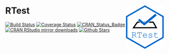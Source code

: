 # RTest <img src="inst/images/RTest.png" align="right" />

[![Build Status](https://travis-ci.org/zappingseb/RTest.svg?branch=master)](https://travis-ci.org/zappingseb/RTest)
[![Coverage Status](https://coveralls.io/repos/github/zappingseb/RTest/badge.svg?branch=)](https://coveralls.io/github/zappingseb/RTest?branch=)
[![CRAN_Status_Badge](http://www.r-pkg.org/badges/version/RTest)](https://cran.r-project.org/package=RTest)
[![CRAN RStudio mirror downloads](http://cranlogs.r-pkg.org/badges/RTest)](https://cran.r-project.org/package=RTest)
[![Github Stars](https://img.shields.io/github/stars/zappingseb/RTest.svg?style=social&label=Github)](https://github.com/zappingseb/RTest)
